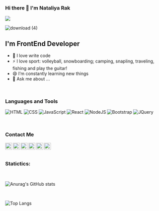 ### Hi there 👋 I'm Nataliya Rak
![](https://komarev.com/ghpvc/?username=NataliRak)

![download (4)](https://user-images.githubusercontent.com/64411166/143388992-f0761686-e71d-4226-9738-724012a73bea.gif)


## I'm FrontEnd Developer

- 💪 I love write code
- ⚡ I love sport: volleyball, snowboarding;  camping, snapling, traveling, fishing and play the guitar!
- 😄 I’m constantly learning new things
- 💬 Ask me about ...

<br />

### Languages and Tools
![HTML](https://img.shields.io/badge/-HTML5-090909?style=for-the-badge&logo=HTML&logoColor=47C5FB)
![CSS](https://img.shields.io/badge/-CSS3-090909?style=for-the-badge&logo=CSS&logoColor)
![JavaScript](https://img.shields.io/badge/-JavaScript-090909?style=for-the-badge&logo=JavaScript&logoColor)
![React](https://img.shields.io/badge/-React-090909?style=for-the-badge&logo=React&logoColor)
![NodeJS](https://img.shields.io/badge/-NodeJS-090909?style=for-the-badge&logo=NodeJs&logoColor=47C5FB)
![Bootstrap](https://img.shields.io/badge/-Bootstrap-090909?style=for-the-badge&logo=Bootstrap&logoColor)
![JQuery](https://img.shields.io/badge/-JQuery-090909?style=for-the-badge&logo=JQuery&logoColor)

<br />

### Contact Me

[<img align="left" alt="VladKalachev | LinkedIn" width="22px" src="https://cdn.jsdelivr.net/npm/simple-icons@v3/icons/linkedin.svg" />][linkedin]
[<img align="left" alt="VladKalachev | Instagram" width="22px" src="https://cdn.jsdelivr.net/npm/simple-icons@v3/icons/instagram.svg" />][instagram]
[<img align="left" alt="VladKalachev | VK" width="22px" src="https://cdn.jsdelivr.net/npm/simple-icons@v3/icons/facebook.svg" />][facebook]
[<img align="left" alt="VladKalachev | VK" width="22px" src="https://cdn.jsdelivr.net/npm/simple-icons@v3/icons/telegram.svg" />][telegram]
[<img align="left" alt="VladKalachev | VK" width="22px" src="https://cdn.jsdelivr.net/npm/simple-icons@v3/icons/whatsapp.svg" />][whatsapp]
[<img align="left" alt="VladKalachev | VK" width="22px" src="https://cdn.jsdelivr.net/npm/simple-icons@v3/icons/gmail.svg" />][gmail]



[linkedin]: https://www.linkedin.com/in/natali-rak-405712195/
[instagram]: https://www.instagram.com/nataliya__kuharskaya/?hl=ru
[facebook]: https://www.facebook.com/nataliya.kuharskaya/
[telegram]: https://t.me/NataliRak
[whatsapp]: https://t.me/NataliRak
[gmail]: natali.rak911@gmail.com


<br />
<br />


### Statictics:
<br />


![Anurag's GitHub stats](https://github-readme-stats.vercel.app/api?username=NataliRak&show_icons=true&theme=radical)

<br />

![Top Langs](https://github-readme-stats.vercel.app/api/top-langs/?username=NataliRak&layout=compact)











